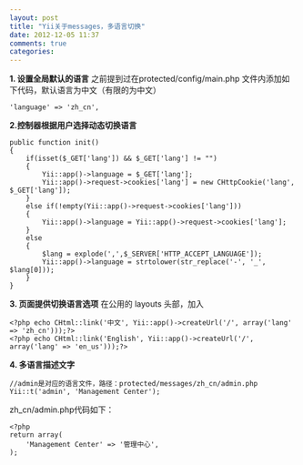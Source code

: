 ```yaml
---
layout: post
title: "Yii关于messages，多语言切换"
date: 2012-12-05 11:37
comments: true
categories: 
---
```


**1\. 设置全局默认的语言** 之前提到过在protected/config/main.php 文件内添加如下代码，默认语言为中文（有限的为中文） 
    
    
    'language' => 'zh_cn',

**2.控制器根据用户选择动态切换语言**
    
    
    public function init()
    {
        if(isset($_GET['lang']) && $_GET['lang'] != "")
        {
            Yii::app()->language = $_GET['lang'];
            Yii::app()->request->cookies['lang'] = new CHttpCookie('lang', $_GET['lang']);
        }
        else if(!empty(Yii::app()->request->cookies['lang']))
        {
            Yii::app()->language = Yii::app()->request->cookies['lang'];
        }
        else
        {
            $lang = explode(',',$_SERVER['HTTP_ACCEPT_LANGUAGE']);
            Yii::app()->language = strtolower(str_replace('-', '_', $lang[0]));
        }
    }

**3\. 页面提供切换语言选项** 在公用的 layouts 头部，加入 
    
    
    <?php echo CHtml::link('中文', Yii::app()->createUrl('/', array('lang' => 'zh_cn')));?>
    <?php echo CHtml::link('English', Yii::app()->createUrl('/', array('lang' => 'en_us')));?>

**4\. 多语言描述文字**
    
    
    //admin是对应的语言文件，路径：protected/messages/zh_cn/admin.php
    Yii::t('admin', 'Management Center');

zh_cn/admin.php代码如下： 
    
    
    <?php
    return array(
        'Management Center' => '管理中心',
    );